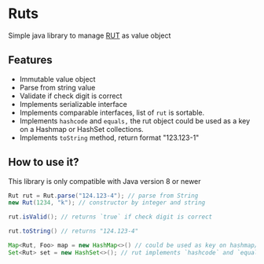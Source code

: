 # Ruts

Simple java library to manage [RUT](https://en.wikipedia.org/wiki/National_identification_number#Chile) as value object

## Features

* Immutable value object
* Parse from string value
* Validate if check digit is correct
* Implements serializable interface
* Implements comparable interfaces, list of `rut` is sortable.
* Implements `hashcode` and `equals,` the rut object could be used as a key on a Hashmap or HashSet collections.
* Implements `toString` method, return format "123.123-1"

## How to use it?

This library is only compatible with Java version 8 or newer

```java
Rut rut = Rut.parse("124.123-4"); // parse from String
new Rut(1234, "k"); // constructor by integer and string

rut.isValid(); // returns `true` if check digit is correct

rut.toString() // returns "124.123-4"

Map<Rut, Foo> map = new HashMap<>() // could be used as key on hashmap/hashset
Set<Rut> set = new HashSet<>(); // rut implements `hashcode` and `equals`
```
